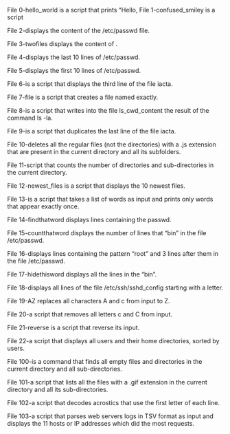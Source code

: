 File 0-hello_world is a script that prints “Hello,
File 1-confused_smiley is a script

File 2-displays the content of the /etc/passwd file.

File 3-twofiles displays the content of .

File 4-displays the last 10 lines of /etc/passwd.

File 5-displays the first 10 lines of /etc/passwd.

File 6-is a script that displays the third line of the file iacta.

File 7-file is a script that creates a file named exactly.

File 8-is a script that writes into the file ls_cwd_content the result of the command ls -la.

File 9-is a script that duplicates the last line of the file iacta.

File 10-deletes all the regular files (not the directories) with a .js extension that are present in the current directory and all its subfolders.

File 11-script that counts the number of directories and sub-directories in the current directory.

File 12-newest_files is a script that displays the 10 newest files.

File 13-is a script that takes a list of words as input and prints only words that appear exactly once.

File 14-findthatword displays lines containing the passwd.

File 15-countthatword displays the number of lines that “bin” in the file /etc/passwd.

File 16-displays lines containing the pattern “root” and 3 lines after them in the file /etc/passwd.

File 17-hidethisword displays all the lines in the “bin”.

File 18-displays all lines of the file /etc/ssh/sshd_config starting with a letter.

File 19-AZ replaces all characters A and c from input to Z.

File 20-a script that removes all letters c and C from input.

File 21-reverse is a script that reverse its input.

File 22-a script that displays all users and their home directories, sorted by users.

File 100-is a command that finds all empty files and directories in the current directory and all sub-directories.

File 101-a script that lists all the files with a .gif extension in the current directory and all its sub-directories.

File 102-a script that decodes acrostics that use the first letter of each line.

File 103-a script that parses web servers logs in TSV format as input and displays the 11 hosts or IP addresses which did the most requests.


